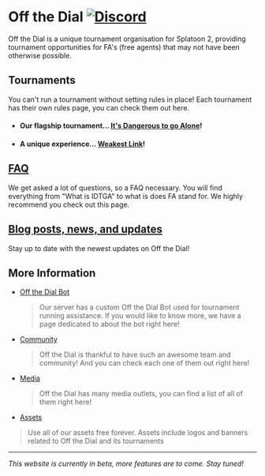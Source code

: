 # Off the Dial [![Discord](https://discord.com/api/guilds/374715620052172800/widget.png?style=shield)](https://otd.ink/discord)
Off the Dial is a unique tournament organisation for Splatoon 2, providing tournament opportunities for FA's (free agents) that may not have been otherwise possible.

## Tournaments
You can't run a tournament without setting rules in place!
Each tournament has their own rules page, you can check them out here.

- #### Our flagship tournament... [It's Dangerous to go Alone](idtga)!
- #### A unique experience... [Weakest Link](wl)!

## [FAQ](faq)
We get asked a lot of questions, so a FAQ necessary. You will find everything from "What is IDTGA" to what is does FA stand for. We highly recommend you check out this page.

## [Blog posts, news, and updates](posts)
Stay up to date with the newest updates on Off the Dial!

## More Information
- [Off the Dial Bot](bot)
  > Our server has a custom Off the Dial Bot used for tournament running assistance. If you would like to know more, we have a page dedicated to about the bot right here!
- [Community](community)
  > Off the Dial is thankful to have such an awesome team and community! And you can check each one of them out right here!
- [Media](media)
  > Off the Dial has many media outlets, you can find a list of all of them right here!
- [Assets](https://github.com/offthedial/assets)
> Use all of our assets free forever. Assets include logos and banners related to Off the Dial and its tournaments

---

*This website is currently in beta, more features are to come. Stay tuned!*
